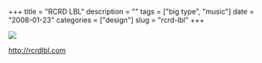 +++
title = "RCRD LBL"
description = ""
tags = ["big type", "music"]
date = "2008-01-23"
categories = ["design"]
slug = "rcrd-lbl"
+++


 

  <div id="screens-thumbs" class="clearfix">
    <div class="txt-center" id="design-submission"><a href="http://rcrdlbl.com/"><img id='bluga-thumbnail-1095' class='bluga-thumbnail large' src='http://media.konigi.com/bluga/
wt47f282028daaf_0.jpg'/></a></div>  
  </div>   
<p><a href="http://rcrdlbl.com/">http://rcrdlbl.com</a></p>




